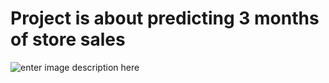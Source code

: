 # Project is about predicting 3 months of store sales 

![enter image description here](https://media.istockphoto.com/photos/clothing-sales-clerks-work-in-department-store-picture-id658571188)
